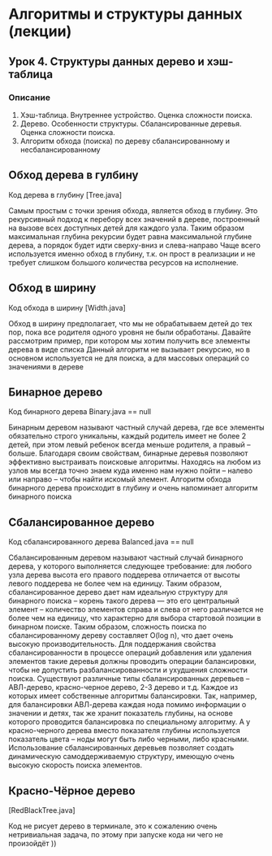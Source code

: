 # Алгоритмы и структуры данных (лекции)
## Урок 4. Структуры данных дерево и хэш-таблица

### Описание
1. Хэш-таблица. Внутреннее устройство. Оценка сложности поиска.
2. Дерево. Особенности структуры. Сбалансированные деревья. Оценка сложности поиска.
3. Алгоритм обхода (поиска) по дереву сбалансированному и несбалансированному



## Обход дерева в гулбину
Код дерева в глубину [Tree.java]

Самым простым с точки зрения обхода, является обход в глубину. Это рекурсивный
подход к перебору всех значений в дереве, построенный на вызове всех доступных
детей для каждого узла. Таким образом максимальная глубина рекурсии будет
равна максимальной глубине дерева, а порядок будет идти сверху-вниз и
слева-направо
Чаще всего используется именно обход в глубину, т.к. он прост в реализации и не
требует слишком большого количества ресурсов на исполнение.

## Обход в ширину
Код обхода в ширину [Width.java]

Обход в ширину предполагает, что мы не обрабатываем детей до тех пор, пока все
родителя одного уровня не были обработаны. Давайте рассмотрим пример, при
котором мы хотим получить все элементы дерева в виде списка
Данный алгоритм не вызывает рекурсию, но в основном используется не для
поиска, а для массовых операций со значениями в дереве

## Бинарное дерево
Код бинарного дерева Binary.java == null

Бинарным деревом называют частный случай дерева, где все элементы
обязательно строго уникальны, каждый родитель имеет не более 2 детей, при этом
левый ребенок всегда меньше родителя, а правый – больше.
Благодаря своим свойствам, бинарные деревья позволяют эффективно
выстраивать поисковые алгоритмы. Находясь на любом из узлов мы всегда точно знаем куда именно нам нужно пойти – налево или направо – чтобы найти искомый
элемент. Алгоритм обхода бинарного дерева происходит в глубину и очень
напоминает алгоритм бинарного поиска


## Сбалансированное дерево
Код сбалансированного дерева Balanced.java == null

Сбалансированным деревом называют частный случай бинарного дерева, у
которого выполняется следующее требование: для любого узла дерева высота его
правого поддерева отличается от высоты левого поддерева не более чем на
единицу.
Таким образом, сбалансированное дерево дает нам идеальную структуру для
бинарного поиска – корень такого дерева — это его центральный элемент –
количество элементов справа и слева от него различается не более чем на
единицу, что характерно для выбора стартовой позиции в бинарном поиске. Таким
образом, сложность поиска по сбалансированному дереву составляет O(log n), что
дает очень высокую производительность.
Для поддержания свойства сбалансированности в процессе операций добавления
или удаления элементов такие деревья должны проводить операции балансировки,
чтобы не допустить разбалансированности и ухудшения сложности поиска.
Существуют различные типы сбалансированных деревьев – АВЛ-дерево,
красно-черное дерево, 2-3 дерево и т.д. Каждое из которых имеет собственные
алгоритмы балансировки. Так, например, для балансировки АВЛ-дерева каждая
нода помимо информации о значении и детях, так же хранит показатель глубины,
на основе которого проводится балансировка по специальному алгоритму. А у
красно-черного дерева вместо показателя глубины используется показатель цвета
– ноды могут быть либо черными, либо красными.
Использование сбалансированных деревьев позволяет создать динамическую
самоддерживаемую структуру, имеющую очень высокую скорость поиска
элементов.

## Красно-Чёрное дерево

[RedBlackTree.java]

Код не рисует дерево в терминале, это к сожалению очень нетривиальная задача,
по этому при запуске кода ни чего не произойдёт ))


